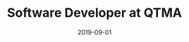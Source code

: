 ---
title: Software Developer at QTMA
eventType: org
date: 2019-09-01
image: studii
thumbnail: qtma
blurb: QTMA is a club at Queen's where three product teams develop a software application throughout the school year. This year I am working on one of those teams to build a web application for collaborative note taking.
tags: [react, django]
---